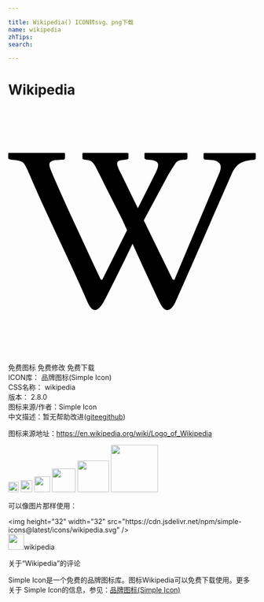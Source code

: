 ```yaml
---

title: Wikipedia() ICON转svg、png下载
name: wikipedia
zhTips: 
search: 

---
```


# Wikipedia  <small style="font-size: 60%;font-weight: 100"></small>

<div id="svg" class="svg-wrap">
<svg role="img" viewBox="0 0 24 24" xmlns="http://www.w3.org/2000/svg"><title>Wikipedia icon</title><path d="M12.09 13.119c-.936 1.932-2.217 4.548-2.853 5.728-.616 1.074-1.127.931-1.532.029-1.406-3.321-4.293-9.144-5.651-12.409-.251-.601-.441-.987-.619-1.139-.181-.15-.554-.24-1.122-.271C.103 5.033 0 4.982 0 4.898v-.455l.052-.045c.924-.005 5.401 0 5.401 0l.051.045v.434c0 .119-.075.176-.225.176l-.564.031c-.485.029-.727.164-.727.436 0 .135.053.33.166.601 1.082 2.646 4.818 10.521 4.818 10.521l.136.046 2.411-4.81-.482-1.067-1.658-3.264s-.318-.654-.428-.872c-.728-1.443-.712-1.518-1.447-1.617-.207-.023-.313-.05-.313-.149v-.468l.06-.045h4.292l.113.037v.451c0 .105-.076.15-.227.15l-.308.047c-.792.061-.661.381-.136 1.422l1.582 3.252 1.758-3.504c.293-.64.233-.801.111-.947-.07-.084-.305-.22-.812-.24l-.201-.021c-.052 0-.098-.015-.145-.051-.045-.031-.067-.076-.067-.129v-.427l.061-.045c1.247-.008 4.043 0 4.043 0l.059.045v.436c0 .121-.059.178-.193.178-.646.03-.782.095-1.023.439-.12.186-.375.589-.646 1.039l-2.301 4.273-.065.135 2.792 5.712.17.048 4.396-10.438c.154-.422.129-.722-.064-.895-.197-.172-.346-.273-.857-.295l-.42-.016c-.061 0-.105-.014-.152-.045-.043-.029-.072-.075-.072-.119v-.436l.059-.045h4.961l.041.045v.437c0 .119-.074.18-.209.18-.648.03-1.127.18-1.443.421-.314.255-.557.616-.736 1.067 0 0-4.043 9.258-5.426 12.339-.525 1.007-1.053.917-1.503-.031-.571-1.171-1.773-3.786-2.646-5.71l.053-.036z"/></svg>
</div>
<detail full-name='wikipedia'></detail>

<div class="detail-page">
<p>
<span><span class="badge-success badge">免费图标</span> <span class="badge-success badge">免费修改</span>  <span class="badge-success badge">免费下载</span> </span>
<br/>
<span>
ICON库：
<span class="badge-secondary badge">品牌图标(Simple Icon)</span> 
</span>
<br/>
<span>
CSS名称：
<span class="badge-secondary badge">wikipedia</span> 
</span>

<br/>
<span>
版本：
<span class="badge-secondary badge">2.8.0</span> 
</span>
<br/>
<span>图标来源/作者：<span class="badge-light badge">Simple Icon</span></span> 
<br/>
<span class="zh-detail">中文描述：暂无<span class="help-link"><span>帮助改进</span>(<a href="https://gitee.com/liuwave/icon-helper/edit/master/json/brands/wikipedia.json" target="_blank" rel="noopener noreferrer">gitee</a><a href="https://github.com/liuwave/icon-helper/edit/master/json/brands/wikipedia.json" target="_blank" rel="noopener noreferrer">github</a></span>)</span><br/>
</p>
</div><div class="description description alert alert-light"><p>图标来源地址：<a href="https://en.wikipedia.org/wiki/Logo_of_Wikipedia" target="_blank" rel="noopener noreferrer">https://en.wikipedia.org/wiki/Logo_of_Wikipedia</a></p></div>
<div class="alert alert-dark">
<img height="21" width="21" src="https://cdn.jsdelivr.net/npm/simple-icons@latest/icons/wikipedia.svg" />
<img height="24" width="24" src="https://cdn.jsdelivr.net/npm/simple-icons@latest/icons/wikipedia.svg" />
<img height="32" width="32" src="https://cdn.jsdelivr.net/npm/simple-icons@latest/icons/wikipedia.svg" />
<img height="48" width="48" src="https://cdn.jsdelivr.net/npm/simple-icons@latest/icons/wikipedia.svg" />
<img height="64" width="64" src="https://cdn.jsdelivr.net/npm/simple-icons@latest/icons/wikipedia.svg" />
<img height="96" width="96" src="https://cdn.jsdelivr.net/npm/simple-icons@latest/icons/wikipedia.svg" />

</div>
<div>
  <p>可以像图片那样使用：    
  </p>
  <div class="alert alert-primary" style="font-size: 14px">
    &lt;img height="32" width="32" src="https://cdn.jsdelivr.net/npm/simple-icons@latest/icons/wikipedia.svg" /&gt;
    <copy-btn content='<img height="32" width="32" src="https://cdn.jsdelivr.net/npm/simple-icons@latest/icons/wikipedia.svg" />'></copy-btn>
  </div>
  <div class="alert alert-secondary">
    <img height="32" width="32" src="https://cdn.jsdelivr.net/npm/simple-icons@latest/icons/wikipedia.svg" />wikipedia
    <copy-btn content="wikipedia" btn-title="复制图标名称"></copy-btn>
  </div>
</div>

<Vssue title="关于“Wikipedia”的评论" >关于“Wikipedia”的评论</Vssue>


<div><p>Simple Icon是一个免费的品牌图标库。图标Wikipedia可以免费下载使用。更多关于  Simple Icon的信息，参见：<a target="_blank" href="https://iconhelper.cn/brands.html">品牌图标(Simple Icon)</a>
</p></div>
